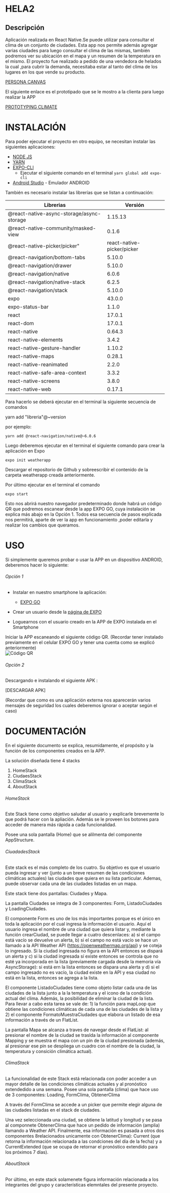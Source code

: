 # HELA2
## Descripción

Aplicación realizada en React Native.Se puede utilizar para consultar el clima de un conjunto de ciudades. Esta app nos permite además agregar varias ciudades para luego consultar el clima de las mismas, también podremos ver su ubicación en el mapa y un resumen de la temperatura en el mismo.
El proyecto fue realizado a pedido de una vendedora de helados la cual ,para cubrir la demanda, necesitaba estar al tanto del clima de los lugares en los que vende su producto.

[PERSONA CANVAS](https://drive.google.com/file/d/1QBJtl6rgolJCoW8UG_xfVqEensgCor79/view?usp=sharing)

El siguiente enlace es el prototipado que se le mostro a la clienta para luego realizar la APP

[PROTOTYPING CLIMATE](https://drive.google.com/file/d/1_uWMvVBEYprK4Ypll7d4X_6_V4HwTp08/view?usp=sharing)


# INSTALACIÓN
Para poder ejecutar el proyecto en otro equipo, se necesitan instalar las siguientes aplicaciones:

* [NODE JS](https://nodejs.org/es/)
* [YARN](https://classic.yarnpkg.com/lang/en/docs/install/#windows-stable)
* [EXPO-CLI](https://docs.expo.dev/workflow/expo-cli/)
   -  Ejecutar el siguiente comando en el terminal  ```yarn global add expo-cli```
* [Android Studio](https://developer.android.com/studio) - Emulador ANDROID


También es necesario instalar las librerías que se listan a continuación:

| Librerias | Versión |
| ------------- | ------------- |
|@react-native-async-storage/async-storage|1.15.13|
|@react-native-community/masked-view| 0.1.6|
|@react-native-picker/picker"| react-native-picker/picker|
|@react-navigation/bottom-tabs| 5.10.0|
|@react-navigation/drawer| 5.10.0|
|@react-navigation/native| 6.0.6|
|@react-navigation/native-stack| 6.2.5|
|@react-navigation/stack| 5.10.0|
|expo| 43.0.0|
|expo-status-bar| 1.1.0|
|react| 17.0.1|
|react-dom| 17.0.1|
|react-native| 0.64.3|
|react-native-elements| 3.4.2|
|react-native-gesture-handler| 1.10.2|
|react-native-maps| 0.28.1|
|react-native-reanimated| 2.2.0|
|react-native-safe-area-context| 3.3.2|
|react-native-screens| 3.8.0|
|react-native-web| 0.17.1|

Para hacerlo se deberá ejecutar en el terminal la siguiente secuencia de comandos

yarn add "libreria"@~version

por ejemplo:

```yarn add @react-navigation/native@~6.0.6```

Luego deberemos ejecutar en el terminal el siguiente comando para crear la aplicación en Expo

```expo init weatherapp```

Descargar el repositorio de Github y sobreescribir el contenido de la carpeta weatherapp creada anteriormente.

Por último ejecutar en el terminal el comando

```expo start```

Esto nos abrirá nuestro navegador predeterminado donde habrá un código QR que podremos escanear desde la app EXPO GO, cuya instalación se explica más abajo en la Opción 1.
Todos esa secuencia de pasos explicada nos permitirá, aparte de ver la app en funcionamiento ,poder editarla y realizar los cambios que queramos.


# USO

Si simplemente queremos probar o usar la APP en un dispositivo ANDROID, deberemos hacer lo siguiente: 

###### Opción 1


* Instalar en nuestro smartphone la aplicación:
   - [EXPO GO](https://play.google.com/store/apps/details?id=host.exp.exponent&hl=es_AR&gl=US) 
   
* Crear un usuario desde la [página de EXPO](https://expo.dev/signup)
* Loguearnos con el usuario creado en la APP de EXPO instalada en el Smartphone


Iniciar la APP escaneando el siguiente código QR. (Recordar tener instalado previamente en el celular EXPO GO y tener una cuenta como se explicó anteriormente)
<br>
![Código QR](/../main/assets/images/QR.png)

###### Opción 2

Descargando e instalando el siguiente APK :

[DESCARGAR APK]

(Recordar que como es una aplicación externa nos aparecerán varios mensajes de seguridad los cuales deberemos ignorar o aceptar según el caso)

# DOCUMENTACIÓN
En el siguiente documento se explica, resumidamente, el propósito y la función de los componentes creados en la APP.

La solución diseñada tiene 4 stacks

1. HomeStack
2. CiudaesStack
3. ClimaStack
4. AboutStack

###### HomeStack

Este Stack tiene como objetivo saludar al usuario y explicarle brevemente lo que podrá hacer con la apliación. Además se le proveen los botones para acceder de manera más rápida a cada funcionalidad.

Posee una sola pantalla (Home) que se alilmenta del componente AppStructure.

###### CiuadadesStack

Este stack es el más completo de los cuatro. Su objetivo es que el usuario pueda ingresar y ver (junto a un breve resumen de las condiciones climáticas actuales) las ciudades que quiera en su lista particular. Ademas, puede observar cada una de las ciudades listadas en un mapa.

Este stack tiene dos pantallas: Ciudades y Mapa.

La pantalla Ciudades se integra de 3 componentes: Form, ListadoCiudades y LoadingCiudades. 

El componente Form es uno de los más importantes porque es el único en toda la aplicación por el cual ingresa la información el usuario. Aquí el usuario ingresa el nombre de una ciudad que quiera listar y, mediante la función crearCiudad, se puede llegar a cuatro descenlaces: 
   a) si el campo está vacío se devuelve un alerta, 
   b) si el campo no está vacío se hace un llamado a la API Weather API (https://openweathermap.org/api) y se coteja lo ingresado. Si la ciudad ingresada no figura en la API entonces se dispará un alerta y 
   c) si la ciudad ingresada sí existe entonces se controla que no esté ya incorporada en la lista (previamente cargada desde la memoria vía AsyncStorage): si está ern la lista entonces se dispara una alerta y
   d) si el campo ingresado no es vacío, la ciudad existe en la API y esa ciudad no está en la lista, entonces se agrega a la lista. 
   
El componente ListadoCiudades tiene como objeto listar cada una de las ciudades de la lista junto a la la temperatura y el icono de la condición actual del clima. Además, la posibilidad de eliminar la ciudad de la lista. Para llevar a cabo esta tarea se vale de: 1) la función para mapLoop que obtiene las condiciones climáticas de cada una de las ciudades de la lista y 2) el componente FormatoMuestraCiudades que elabora un listado de esa información a través de un FlatList.

La pantalla Mapa se alcanza a traves de navegar desde el FlatList: al presionar el nombre de la ciudad se traslda la información al componente Mapping y se muestra el mapa con un pin de la ciudad presionada (además, al presionar ese pin se despliega un cuadro con el nombre de la ciudad, la temperatura y consición climática actual). 


###### ClimaStack

La funcionalidad de este Stack está relacionada con poder acceder a un mayor detalle de las condiciones climáticas actuales y al pronóstico extendedido a una semana. Posee una sola pantalla (clima) que hace uso de 3 componentes: Loading, FormClima, ObtenerClima

A través del FormClima se accede a un picker que permite elegir alguna de las ciudades listadas en el stack de ciudades.

Una vez seleccionada una ciudad, se obtiene la latitud y longitud y se pasa al componnete ObtenerClima que hace un pedido de información (amplia) llamando a Weather API. Finalmente, esa información es pasada a otros dos componentes 8relacionados unicamente con ObtenerClima): Current (que retorna la información relacionada a las condciones del día de la fecha) y a CurrentExtended (que se ocupa de retornar el pronóstico extendido para los próximos 7 días).   

###### AboutStack

Por último, en este stack solamenete figura información relacionada a los integrantes del grupo y características elemntales del presente proyecto.



